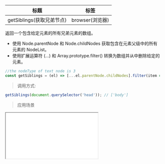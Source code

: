 |  标题   | 标签  |
|  ----  | ----  |
| getSiblings(获取兄弟节点) | browser(浏览器) |

返回一个包含给定元素的所有兄弟元素的数组。

* 使用 Node.parentNode 和 Node.childNodes 获取包含在元素父级中的所有元素的 NodeList。
* 使用扩展运算符 (...) 和 Array.prototype.filter() 转换为数组并从中删除给定的元素。

```js
//the nodeType of text node is 3
const getSiblings = (el) => [...el.parentNode.childNodes].filter(item => item !== el && node.nodeType !== 3);
```

> 调用方式:

```js
getSiblings(document.querySelector('head')); // ['body']
```


> 应用场景

<iframe src="codes/javascript/html/getSiblings.html"></iframe>












